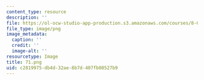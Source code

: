 ```yaml
---
content_type: resource
description: ''
file: https://ol-ocw-studio-app-production.s3.amazonaws.com/courses/8-03sc-physics-iii-vibrations-and-waves-fall-2016/c2819975db4d32ae8b7d407fb08527b9_71.png
file_type: image/png
image_metadata:
  caption: ''
  credit: ''
  image-alt: ''
resourcetype: Image
title: 71.png
uid: c2819975-db4d-32ae-8b7d-407fb08527b9
---
```

